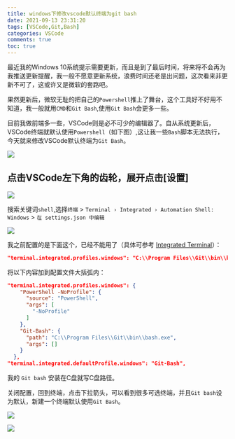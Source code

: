 ```yaml
---
title: windows下修改vscode默认终端为git bash
date: 2021-09-13 23:31:20
tags: [VSCode,Git,Bash]
categories: VSCode
comments: true
toc: true
---
```



最近我的Windows 10系统提示需要更新，而且是到了最后时间，将来将不会再为我推送更新提醒，我一般不愿意更新系统，浪费时间还老是出问题，这次看来非更新不可了，这或许又是微软的套路吧。

果然更新后，微软无耻的把自己的`Powershell`推上了舞台，这个工具好不好用不知道，我一般就用`CMD`和`Git Bash`,使用`Git Bash`会更多一些。

目前我做前端多一些，VSCode则是必不可少的编辑器了。自从系统更新后，VSCode终端就默认使用`Powershell`（如下图）,这让我一些`Bash`脚本无法执行，今天就来修改VSCode默认终端为`Git Bash`。

<!--more-->

![](https://gitee.com/Sogrey/gitee-cdn/raw/master/imgs/vscode-git-bash-01.png)

## 点击VSCode左下角的齿轮，展开点击[设置]

![](https://gitee.com/Sogrey/gitee-cdn/raw/master/imgs/vscode-git-bash-02.png)

搜索关键词`shell`,选择`终端` > `Terminal › Integrated › Automation Shell: Windows` > `在 settings.json 中编辑`

![](https://gitee.com/Sogrey/gitee-cdn/raw/master/imgs/vscode-git-bash-03.png)

我之前配置的是下面这个，已经不能用了（具体可参考 [Integrated Terminal](https://code.visualstudio.com/docs/editor/integrated-terminal#_configuration)）：

``` json
"terminal.integrated.profiles.windows": "C:\\Program Files\\Git\\bin\\bash.exe",
```

将以下内容加到配置文件大括弧内：
``` json
"terminal.integrated.profiles.windows": {
    "PowerShell -NoProfile": {
      "source": "PowerShell",
      "args": [
        "-NoProfile"
      ]
    },
    "Git-Bash": {
      "path": "C:\\Program Files\\Git\\bin\\bash.exe",
      "args": []
    }
  },
"terminal.integrated.defaultProfile.windows": "Git-Bash",
```

我的 `Git bash` 安装在C盘就写C盘路径。

关闭配置，回到终端，点击下拉箭头，可以看到很多可选终端，并且`Git bash`设为默认，新建一个终端默认使用`Git Bash`。

![](https://gitee.com/Sogrey/gitee-cdn/raw/master/imgs/vscode-git-bash-04.png)

![](https://gitee.com/Sogrey/gitee-cdn/raw/master/imgs/vscode-git-bash-05.png)

